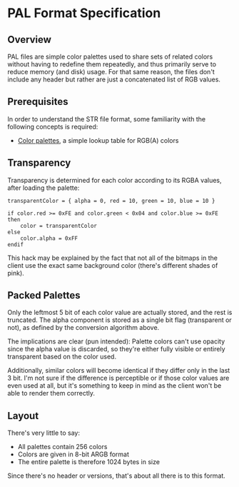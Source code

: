 # PAL Format Specification

## Overview

PAL files are simple color palettes used to share sets of related colors without having to redefine them repeatedly, and thus primarily serve to reduce memory (and disk) usage. For that same reason, the files don't include any header but rather are just a concatenated list of RGB values.

## Prerequisites

In order to understand the STR file format, some familiarity with the following concepts is required:

* [Color palettes](https://en.wikipedia.org/wiki/Palette_(computing)), a simple lookup table for RGB(A) colors


## Transparency

Transparency is determined for each color according to its RGBA values, after loading the palette:

	transparentColor = { alpha = 0, red = 10, green = 10, blue = 10 }

	if color.red >= 0xFE and color.green < 0x04 and color.blue >= 0xFE then
		color = transparentColor
	else
		color.alpha = 0xFF
	endif

This hack may be explained by the fact that not all of the bitmaps in the client use the exact same background color (there's different shades of pink).

## Packed Palettes

Only the leftmost 5 bit of each color value are actually stored, and the rest is truncated. The alpha component is stored as a single bit flag (transparent or not), as defined by the conversion algorithm above.

The implications are clear (pun intended): Palette colors can't use opacity since the alpha value is discarded, so they're either fully visible or entirely transparent based on the color used.

Additionally, similar colors will become identical if they differ only in the last 3 bit. I'm not sure if the difference is perceptible or if those color values are even used at all, but it's something to keep in mind as the client won't be able to render them correctly.

## Layout

There's very little to say:

* All palettes contain 256 colors
* Colors are given in 8-bit ARGB format
* The entire palette is therefore 1024 bytes in size

Since there's no header or versions, that's about all there is to this format.